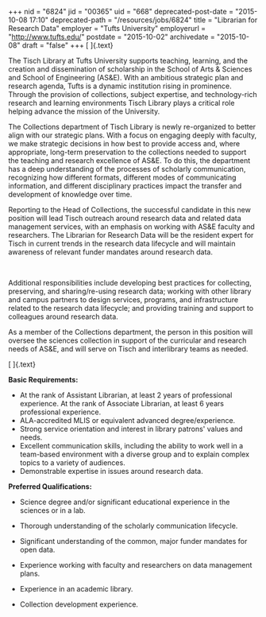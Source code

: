 +++
nid = "6824"
jid = "00365"
uid = "668"
deprecated-post-date = "2015-10-08 17:10"
deprecated-path = "/resources/jobs/6824"
title = "Librarian for Research Data"
employer = "Tufts University"
employerurl = "http://www.tufts.edu/"
postdate = "2015-10-02"
archivedate = "2015-10-08"
draft = "false"
+++
[ ]{.text}

The Tisch Library at Tufts University supports teaching, learning, and
the creation and dissemination of scholarship in the School of Arts &
Sciences and School of Engineering (AS&E). With an ambitious strategic
plan and research agenda, Tufts is a dynamic institution rising in
prominence. Through the provision of collections, subject expertise, and
technology-rich research and learning environments Tisch Library plays a
critical role helping advance the mission of the University.


The Collections department of Tisch Library is newly re-organized to
better align with our strategic plans. With a focus on engaging deeply
with faculty, we make strategic decisions in how best to provide access
and, where appropriate, long-term preservation to the collections needed
to support the teaching and research excellence of AS&E. To do this, the
department has a deep understanding of the processes of scholarly
communication, recognizing how different formats, different modes of
communicating information, and different disciplinary practices impact
the transfer and development of knowledge over time.


Reporting to the Head of Collections, the successful candidate in this
new position will lead Tisch outreach around research data and related
data management services, with an emphasis on working with AS&E faculty
and researchers. The Librarian for Research Data will be the resident
expert for Tisch in current trends in the research data lifecycle and
will maintain awareness of relevant funder mandates around research
data.

 

Additional responsibilities include developing best practices for
collecting, preserving, and sharing/re-using research data; working with
other library and campus partners to design services, programs, and
infrastructure related to the research data lifecycle; and providing
training and support to colleagues around research data.


As a member of the Collections department, the person in this position
will oversee the sciences collection in support of the curricular and
research needs of AS&E, and will serve on Tisch and interlibrary teams
as needed.
  
[ ]{.text}

**Basic Requirements:**

-   At the rank of Assistant Librarian, at least 2 years of professional
    experience. At the rank of Associate Librarian, at least 6 years
    professional experience.
-   ALA-accredited MLIS or equivalent advanced degree/experience.
-   Strong service orientation and interest in library patrons' values
    and needs.
-   Excellent communication skills, including the ability to work well
    in a team-based environment with a diverse group and to explain
    complex topics to a variety of audiences.
-   Demonstrable expertise in issues around research data.


**Preferred Qualifications:**

-   Science degree and/or significant educational experience in the
    sciences or in a lab.

-   Thorough understanding of the scholarly communication lifecycle.

-   Significant understanding of the common, major funder mandates for
    open data.

-   Experience working with faculty and researchers on data management
    plans.

-   Experience in an academic library.

-   Collection development experience.
